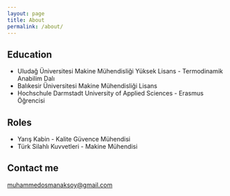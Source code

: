```yaml
---
layout: page
title: About
permalink: /about/
---
```


## Education

* Uludağ Üniversitesi Makine Mühendisliği Yüksek Lisans - Termodinamik Anabilim Dalı
* Balıkesir Üniversitesi Makine Mühendisliği Lisans
* Hochschule Darmstadt University of Applied Sciences - Erasmus Öğrencisi

## Roles

* Yarış Kabin - Kalite Güvence Mühendisi
* Türk Silahlı Kuvvetleri - Makine Mühendisi

## Contact me

[muhammedosmanaksoy@gmail.com](mailto:muhammedosmanaksoy@gmail.com)
